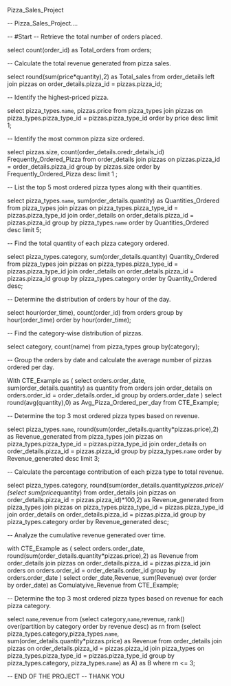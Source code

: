 Pizza_Sales_Project

-- Pizza_Sales_Project....


-- #Start
-- Retrieve the total number of orders placed.

select count(order_id) as Total_orders
from orders;

-- Calculate the total revenue generated from pizza sales.

select round(sum(price*quantity),2) as Total_sales
from order_details
left join pizzas
	on order_details.pizza_id = pizzas.pizza_id;
    
-- Identify the highest-priced pizza.

select pizza_types.`name`, pizzas.price
from pizza_types
join pizzas
	on pizza_types.pizza_type_id = pizzas.pizza_type_id
order by price desc limit 1;

-- Identify the most common pizza size ordered.

select pizzas.size, count(order_details.oredr_details_id) Frequently_Ordered_Pizza
from order_details
join pizzas
	on pizzas.pizza_id = order_details.pizza_id
group by pizzas.size
order by Frequently_Ordered_Pizza desc limit 1
;

-- List the top 5 most ordered pizza types along with their quantities.

select pizza_types.`name`, sum(order_details.quantity) as Quantities_Ordered
from pizza_types
join pizzas
	on pizza_types.pizza_type_id = pizzas.pizza_type_id
join order_details
	on order_details.pizza_id = pizzas.pizza_id
group by pizza_types.`name`
order by Quantities_Ordered desc limit 5;

-- Find the total quantity of each pizza category ordered.

select pizza_types.category, sum(order_details.quantity) Quantity_Ordered
from pizza_types
join pizzas
	on pizza_types.pizza_type_id = pizzas.pizza_type_id
join order_details
	on order_details.pizza_id = pizzas.pizza_id
group by pizza_types.category
order by Quantity_Ordered desc;

-- Determine the distribution of orders by hour of the day.

select hour(order_time), count(order_id)
from orders
group by hour(order_time)
order by hour(order_time);

-- Find the category-wise distribution of pizzas.

select category, count(name)
from pizza_types
group by(category);

-- Group the orders by date and calculate the average number of pizzas ordered per day.

With CTE_Example as
(
select orders.order_date, sum(order_details.quantity) as quantity
from orders
join order_details
	on orders.order_id = order_details.order_id
group by orders.order_date
)
select round(avg(quantity),0) as Avg_Pizza_Ordered_per_day
from CTE_Example;

-- Determine the top 3 most ordered pizza types based on revenue.

select pizza_types.`name`, round(sum(order_details.quantity*pizzas.price),2) as Revenue_generated
from pizza_types
join pizzas
	on pizza_types.pizza_type_id = pizzas.pizza_type_id
join order_details
	on order_details.pizza_id = pizzas.pizza_id
group by pizza_types.`name`
order by Revenue_generated desc
limit 3;
    
-- Calculate the percentage contribution of each pizza type to total revenue.

select pizza_types.category, 
round(sum(order_details.quantity*pizzas.price)/
	(select sum(price*quantity) 
	from order_details
	join pizzas
		on order_details.pizza_id = pizzas.pizza_id)*100,2) as Revenue_generated
from pizza_types
join pizzas
	on pizza_types.pizza_type_id = pizzas.pizza_type_id
join order_details
	on order_details.pizza_id = pizzas.pizza_id
group by pizza_types.category
order by Revenue_generated desc;

-- Analyze the cumulative revenue generated over time.

with CTE_Example as
(
select orders.order_date, round(sum(order_details.quantity*pizzas.price),2) as Revenue
from order_details
join pizzas
	on order_details.pizza_id = pizzas.pizza_id
join orders
	on orders.order_id = order_details.order_id
group by orders.order_date
)
select order_date,Revenue,
sum(Revenue) over (order by order_date) as Comulatyive_Revenue
from CTE_Example;

-- Determine the top 3 most ordered pizza types based on revenue for each pizza category.

select `name`,revenue
from
	(select category,`name`,revenue,
	rank() over(partition by category order by revenue desc) as rn
	from
		(select pizza_types.category,pizza_types.`name`,
        sum(order_details.quantity*pizzas.price) as Revenue
		from order_details
		join pizzas
			on order_details.pizza_id = pizzas.pizza_id
		join pizza_types
			on pizza_types.pizza_type_id = pizzas.pizza_type_id
		group by pizza_types.category, pizza_types.`name`) as A) as B
		where rn <= 3;



-- END OF THE PROJECT
-- THANK YOU
